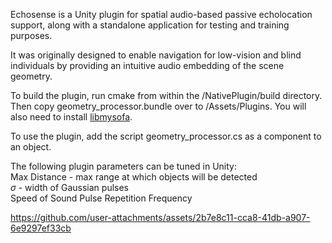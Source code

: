 Echosense is a Unity plugin for spatial audio-based passive echolocation support, along with a standalone application for testing and training purposes. 

It was originally designed to enable navigation for low-vision and blind individuals by providing an intuitive audio embedding of the scene geometry.

To build the plugin, run cmake from within the /NativePlugin/build directory. Then copy geometry_processor.bundle over to /Assets/Plugins. You will also need to install [libmysofa](https://github.com/hoene/libmysofa).

To use the plugin, add the script geometry_processor.cs as a component to an object.

  
The following plugin parameters can be tuned in Unity:  
Max Distance - max range at which objects will be detected  
$\sigma$ - width of Gaussian pulses  
Speed of Sound
Pulse Repetition Frequency


https://github.com/user-attachments/assets/2b7e8c11-cca8-41db-a907-6e9297ef33cb

